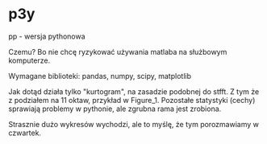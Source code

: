 # p3y
pp - wersja pythonowa

Czemu? 
Bo nie chcę ryzykować używania matlaba na służbowym komputerze.

Wymagane biblioteki:
pandas, numpy, scipy, matplotlib

Jak dotąd działa tylko "kurtogram", na zasadzie podobnej do stfft. Z tym że z podziałem na 11 oktaw, przykład w Figure_1. Pozostałe statystyki (cechy) sprawiają problemy w pythonie, ale zgrubna rama jest zrobiona.

Strasznie dużo wykresów wychodzi, ale to myślę, że tym porozmawiamy w czwartek.